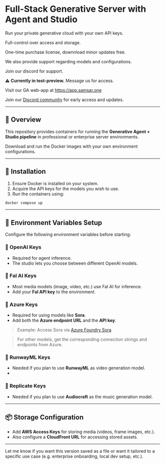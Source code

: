 # Full-Stack Generative Server with Agent and Studio

Run your private generative cloud with your own API keys.

Full-control over access and storage.

One-time purchase license, downnload minor updates free.

We also provide support regarding models and configurations.

Join our discord for support.

⚠️ **Currently in test-preview.** Message us for access.

Visit our GA web-app at https://app.samsar.one

Join our [Discord community](https://discord.gg/MSGZCuxx) for early access and updates.

---

## 🧠 Overview

This repository provides containers for running the **Generative Agent + Studio pipeline** in professional or enterprise server environments.

Download and run the Docker images with your own environment configurations.

---

## 🚀 Installation

1. Ensure Docker is installed on your system.
2. Acquire the API keys for the models you wish to use.
3. Run the containers using:

```bash
docker compose up
```

---

## 🔐 Environment Variables Setup

Configure the following environment variables before starting:

### 🔹 OpenAI Keys

* Required for agent inference.
* The studio lets you choose between different OpenAI models.

### 🔹 Fal AI Keys

* Most media models (image, video, etc.) use Fal AI for inference.
* Add your **Fal API key** to the environment.

### 🔹 Azure Keys

* Required for using models like **Sora**.
* Add both the **Azure endpoint URL** and the **API key**.

> Example:
> Access Sora via [Azure Foundry Sora](https://ai.azure.com/explore/models/sora/version/2025-05-02/registry/azure-openai)

> For other models, get the corresponding connection strings and endpoints from Azure.

### 🔹 RunwayML Keys

* Needed if you plan to use **RunwayML** as video generation model.
* 
### 🔹 Replicate Keys

* Needed if you plan to use **Audiocraft** as the music generation model.

---

## 📦 Storage Configuration

* Add **AWS Access Keys** for storing media (videos, frame images, etc.).
* Also configure a **CloudFront URL** for accessing stored assets.

---

Let me know if you want this version saved as a file or want it tailored to a specific use case (e.g. enterprise onboarding, local dev setup, etc.).
